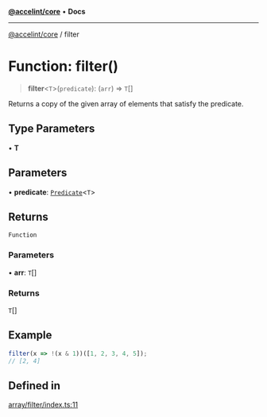 [**@accelint/core**](../README.md) • **Docs**

***

[@accelint/core](../README.md) / filter

# Function: filter()

> **filter**\<`T`\>(`predicate`): (`arr`) => `T`[]

Returns a copy of the given array of elements that satisfy the predicate.

## Type Parameters

• **T**

## Parameters

• **predicate**: [`Predicate`](../type-aliases/Predicate.md)\<`T`\>

## Returns

`Function`

### Parameters

• **arr**: `T`[]

### Returns

`T`[]

## Example

```ts
filter(x => !(x & 1))([1, 2, 3, 4, 5]);
// [2, 4]
```

## Defined in

[array/filter/index.ts:11](https://github.com/gohypergiant/standard-toolkit/blob/424b88fd48a5bcc02ed99ee27fd64cd73349aa30/packages/core/src/array/filter/index.ts#L11)
